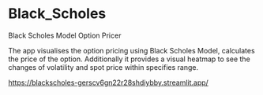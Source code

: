 # Black_Scholes
Black Scholes Model Option Pricer

The app visualises the option pricing using Black Scholes Model, calculates the price of the option. Additionally it provides a visual heatmap to see the changes of volatility and spot price within specifies range. 

https://blackscholes-gerscv6gn22r28shdiybby.streamlit.app/
